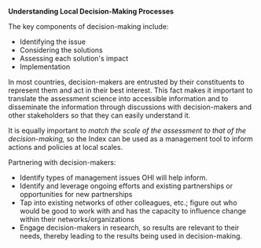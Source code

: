 **Understanding Local Decision-Making Processes**

The key components of decision-making include:

- Identifying the issue
- Considering the solutions
- Assessing each solution's impact
- Implementation

In most countries, decision-makers are entrusted by their constituents to represent them and act in their best interest. This fact makes it important to translate the assessment science into accessible information and to disseminate the information through discussions with decision-makers and other stakeholders so that they can easily understand it.

It is equally important to *match the scale of the assessment to that of the decision-making,* so the Index can be used as a management tool to inform actions and policies at local scales.

Partnering with decision-makers:
- Identify types of management issues OHI will help inform.
- Identify and leverage ongoing efforts and existing partnerships or opportunities for new partnerships
- Tap into existing networks of other colleagues, etc.; figure out who would be good to work with and has the capacity to influence change within their networks/organizations
- Engage decision-makers in research, so results are relevant to their needs, thereby leading to the results being used in decision-making.
